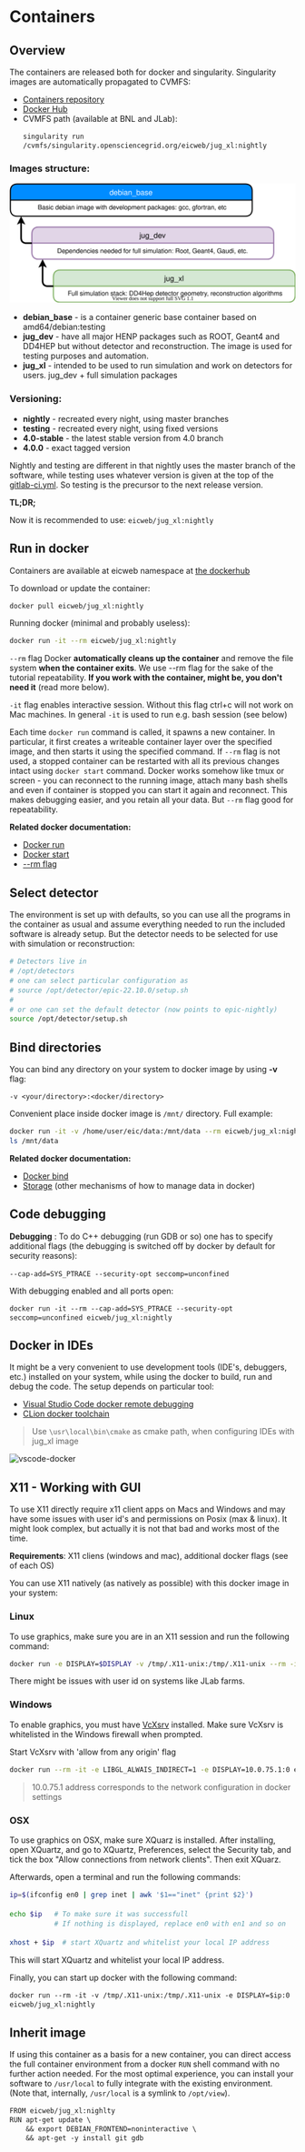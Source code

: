 # Containers

## Overview

The containers are released both for docker and singularity. Singularity images are automatically propagated to CVMFS:

- [Containers repository](https://eicweb.phy.anl.gov/containers)
- [Docker Hub](https://hub.docker.com/u/eicweb)
- CVMFS path (available at BNL and JLab):
  ```
  singularity run /cvmfs/singularity.opensciencegrid.org/eicweb/jug_xl:nightly
  ```

### Images structure:

![hierarchy](image-hierarhy.svg)



- **debian_base** - is a container generic base container based on amd64/debian:testing
- **jug_dev** - have all major HENP packages such as ROOT, Geant4 and DD4HEP but without detector and reconstruction. The image is used for testing purposes and automation.
- **jug_xl** - intended to be used to run simulation and work on detectors for users. jug_dev + full simulation packages

  

### Versioning:


- **nightly** - recreated every night, using master branches
- **testing** - recreated every night, using fixed versions
- **4.0-stable** - the latest stable version from 4.0 branch
- **4.0.0** - exact tagged version


Nightly and testing are different in that nightly uses the master branch of the software, while testing uses 
whatever version is given at the top of the [gitlab-ci.yml](https://eicweb.phy.anl.gov/containers/eic_container/-/blob/master/.gitlab-ci.yml#L68).
So testing is the precursor to the next release version.


**TL;DR;**

Now it is recommended to use: ```eicweb/jug_xl:nightly```


## Run in docker

Containers are available at eicweb namespace at 
[the dockerhub](https://hub.docker.com/u/eicweb)

To download or update the container:

```bash
docker pull eicweb/jug_xl:nightly
```

Running docker (minimal and probably useless):

```bash
docker run -it --rm eicweb/jug_xl:nightly
```


```--rm``` flag Docker **automatically cleans up the container** and remove the file system
**when the container exits**. We use --rm flag for the sake of the tutorial repeatability. **If you work with the container,
might be, you don't need it** (read more below). 

```-it``` flag enables interactive session. Without this flag ctrl+c will not work on Mac
machines. In general `-it` is used to run e.g. bash session (see below)


Each time `docker run` command is called, it spawns a new container.
In particular, it first creates a writeable container layer over the
specified image, and then starts it using the specified command. If `--rm` flag is not used, 
a stopped container can be restarted with all its previous changes intact using `docker start` command. 
Docker works somehow like tmux or screen - you can reconnect to the running image,
attach many bash shells and even if container is stopped you can start it again and reconnect.
This makes debugging easier, and you retain all your data. But `--rm` flag good for repeatability.

**Related docker documentation:**


- [Docker run](https://docs.docker.com/engine/reference/commandline/run/)
- [Docker start](https://docs.docker.com/engine/reference/commandline/start/)
- [--rm flag](https://docs.docker.com/engine/reference/run/#clean-up---rm)



## Select detector

The environment is set up with defaults, so you can use all the programs
in the container as usual and assume everything needed to run the included software
is already setup. But the detector needs to be selected for use with
simulation or reconstruction:

```bash
# Detectors live in 
# /opt/detectors
# one can select particular configuration as
# source /opt/detector/epic-22.10.0/setup.sh
#
# or one can set the default detector (now points to epic-nightly)
source /opt/detector/setup.sh
```



## Bind directories

You can bind any directory on your system to docker image by using **-v** flag:

```
-v <your/directory>:<docker/directory>
```

Convenient place inside docker image is `/mnt/` directory. Full example:

```bash
docker run -it -v /home/user/eic/data:/mnt/data --rm eicweb/jug_xl:nightly
ls /mnt/data
```

**Related docker documentation:**

- [Docker bind](https://docs.docker.com/storage/bind-mounts/)
- [Storage](https://docs.docker.com/storage/) (other mechanisms of how to manage data in docker)


## Code debugging

**Debugging** : To do C++ debugging (run GDB or so) one has to specify additional flags
(the debugging is switched off by docker by default for security reasons):

```--cap-add=SYS_PTRACE --security-opt seccomp=unconfined```

With debugging enabled and all ports open:

```
docker run -it --rm --cap-add=SYS_PTRACE --security-opt seccomp=unconfined eicweb/jug_xl:nightly
```


## Docker in IDEs 

It might be a very convenient to use development tools (IDE's, debuggers, etc.) 
installed on your system, while using the docker to build, run and debug the code.
The setup depends on particular tool:
  
- [Visual Studio Code docker remote debugging](https://code.visualstudio.com/docs/remote/remote-overview)
- [CLion docker toolchain](https://www.jetbrains.com/help/clion/clion-toolchains-in-docker.html)

> Use `\usr\local\bin\cmake` as cmake path, when configuring IDEs with jug_xl image

![vscode-docker](vscode_docker.png ':size=800')

## X11 - Working with GUI

To use X11 directly require x11 client apps on Macs and Windows 
and may have some issues with user id's and permissions on Posix (max & linux).
It might look complex, but actually it is not that bad and works most of the time. 


**Requirements**: X11 cliens (windows and mac), additional docker flags (see of each OS)

You can use X11 natively (as natively as possible) with this docker image in your system:

### Linux

To use graphics, make sure you are in an X11 session and run the following command:

```bash
docker run -e DISPLAY=$DISPLAY -v /tmp/.X11-unix:/tmp/.X11-unix --rm -it --user $(id -u) eicweb/jug_xl:nightly
```

There might be issues with user id on systems like JLab farms.

### Windows

To enable graphics, you must have [VcXsrv](https://sourceforge.net/projects/vcxsrv/files/latest/download) installed.
Make sure VcXsrv is whitelisted in the Windows firewall when prompted.

Start VcXsrv with 'allow from any origin' flag

```bash
docker run --rm -it -e LIBGL_ALWAIS_INDIRECT=1 -e DISPLAY=10.0.75.1:0 eicweb/jug_xl:nightly
```

> 10.0.75.1 address corresponds to the network configuration in docker settings


### OSX

To use graphics on OSX, make sure XQuarz is installed.
After installing, open XQuartz, and go to XQuartz, Preferences, select the Security tab, and tick the box
"Allow connections from network clients". Then exit XQuarz.

Afterwards, open a terminal and run the following commands:

```bash
ip=$(ifconfig en0 | grep inet | awk '$1=="inet" {print $2}') 

echo $ip   # To make sure it was successfull
           # If nothing is displayed, replace en0 with en1 and so on
           
xhost + $ip  # start XQuartz and whitelist your local IP address

``` 

This will start XQuartz and whitelist your local IP address.

Finally, you can start up docker with the following command:

```
docker run --rm -it -v /tmp/.X11-unix:/tmp/.X11-unix -e DISPLAY=$ip:0 eicweb/jug_xl:nightly
```


## Inherit image

If using this container as a basis for a new container, you can direct access
the full container environment from a docker ``RUN`` shell command with no further
action needed. For the most optimal experience, you can install your software to
``/usr/local`` to fully integrate with the existing environment. (Note that, internally,
``/usr/local`` is a symlink to ``/opt/view``).

```
FROM eicweb/jug_xl:nighlty
RUN apt-get update \ 
    && export DEBIAN_FRONTEND=noninteractive \
    && apt-get -y install git gdb
```


